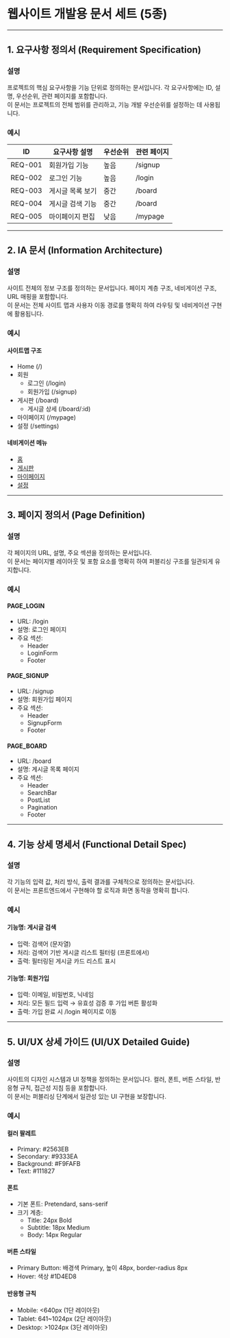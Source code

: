# 웹사이트 개발용 문서 세트 (5종)

---

## 1. 요구사항 정의서 (Requirement Specification)

### 설명
프로젝트의 핵심 요구사항을 기능 단위로 정의하는 문서입니다. 각 요구사항에는 ID, 설명, 우선순위, 관련 페이지를 포함합니다.  
이 문서는 프로젝트의 전체 범위를 관리하고, 기능 개발 우선순위를 설정하는 데 사용됩니다.

### 예시
| ID       | 요구사항 설명       | 우선순위 | 관련 페이지 |
|----------|--------------------|---------|------------|
| REQ-001  | 회원가입 기능       | 높음    | /signup    |
| REQ-002  | 로그인 기능         | 높음    | /login     |
| REQ-003  | 게시글 목록 보기    | 중간    | /board     |
| REQ-004  | 게시글 검색 기능    | 중간    | /board     |
| REQ-005  | 마이페이지 편집     | 낮음    | /mypage    |

---

## 2. IA 문서 (Information Architecture)

### 설명
사이트 전체의 정보 구조를 정의하는 문서입니다. 페이지 계층 구조, 네비게이션 구조, URL 매핑을 포함합니다.  
이 문서는 전체 사이트 맵과 사용자 이동 경로를 명확히 하여 라우팅 및 네비게이션 구현에 활용됩니다.

### 예시
#### 사이트맵 구조
- Home (/)
- 회원
  - 로그인 (/login)
  - 회원가입 (/signup)
- 게시판 (/board)
  - 게시글 상세 (/board/:id)
- 마이페이지 (/mypage)
- 설정 (/settings)

#### 네비게이션 메뉴
- [홈](/)
- [게시판](/board)
- [마이페이지](/mypage)
- [설정](/settings)

---

## 3. 페이지 정의서 (Page Definition)

### 설명
각 페이지의 URL, 설명, 주요 섹션을 정의하는 문서입니다.  
이 문서는 페이지별 레이아웃 및 포함 요소를 명확히 하여 퍼블리싱 구조를 일관되게 유지합니다.

### 예시
#### PAGE_LOGIN
- URL: /login
- 설명: 로그인 페이지
- 주요 섹션:
  - Header
  - LoginForm
  - Footer

#### PAGE_SIGNUP
- URL: /signup
- 설명: 회원가입 페이지
- 주요 섹션:
  - Header
  - SignupForm
  - Footer

#### PAGE_BOARD
- URL: /board
- 설명: 게시글 목록 페이지
- 주요 섹션:
  - Header
  - SearchBar
  - PostList
  - Pagination
  - Footer

---

## 4. 기능 상세 명세서 (Functional Detail Spec)

### 설명
각 기능의 입력 값, 처리 방식, 출력 결과를 구체적으로 정의하는 문서입니다.  
이 문서는 프론트엔드에서 구현해야 할 로직과 화면 동작을 명확히 합니다.

### 예시
#### 기능명: 게시글 검색
- 입력: 검색어 (문자열)
- 처리: 검색어 기반 게시글 리스트 필터링 (프론트에서)
- 출력: 필터링된 게시글 카드 리스트 표시

#### 기능명: 회원가입
- 입력: 이메일, 비밀번호, 닉네임
- 처리: 모든 필드 입력 → 유효성 검증 후 가입 버튼 활성화
- 출력: 가입 완료 시 /login 페이지로 이동

---

## 5. UI/UX 상세 가이드 (UI/UX Detailed Guide)

### 설명
사이트의 디자인 시스템과 UI 정책을 정의하는 문서입니다. 컬러, 폰트, 버튼 스타일, 반응형 규칙, 접근성 지침 등을 포함합니다.  
이 문서는 퍼블리싱 단계에서 일관성 있는 UI 구현을 보장합니다.

### 예시
#### 컬러 팔레트
- Primary: #2563EB
- Secondary: #9333EA
- Background: #F9FAFB
- Text: #111827

#### 폰트
- 기본 폰트: Pretendard, sans-serif
- 크기 계층:
  - Title: 24px Bold
  - Subtitle: 18px Medium
  - Body: 14px Regular

#### 버튼 스타일
- Primary Button: 배경색 Primary, 높이 48px, border-radius 8px
- Hover: 색상 #1D4ED8

#### 반응형 규칙
- Mobile: <640px (1단 레이아웃)
- Tablet: 641~1024px (2단 레이아웃)
- Desktop: >1024px (3단 레이아웃)

